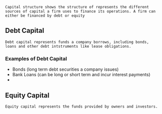 	Capital structure shows the structure of represents the different sources of capital a firm uses to finance its operations. A firm can either be financed by debt or equity
## Debt Capital
	Debt capital represents funds a company borrows, including bonds, loans and other debt intstruments like lease obligations. 
### Examples of Debt Capital
 - Bonds (long term debt securities a company issues)
 - Bank Loans (can be long or short term and incur interest payments)
 - 

## Equity Capital
	Equity capital represents the funds provided by owners and investors. 
	